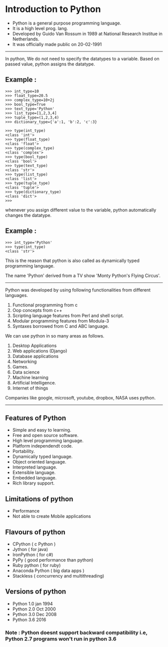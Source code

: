 # Introduction to Python

- Python is a general purpose programming language.
- It is a high level prog. lang.
- Developed by Guido Van Rossum in 1989 at National Research Institue in Netherlands.
- It was officially made public on 20-02-1991
---

In python, We do not need to specify the datatypes to a variable. Based on passed value, python assigns the datatype.

## Example :
```	
>>> int_type=10
>>> float_type=20.5
>>> complex_type=10+2j
>>> bool_type=True
>>> text_type='Python'
>>> list_type=[1,2,3,4]
>>> tuple_type=(1,2,3,4)
>>> dictionary_type={'a':1, 'b':2, 'c':3}

>>> type(int_type)
<class 'int'>
>>> type(float_type)
<class 'float'>
>>> type(complex_type)
<class 'complex'>
>>> type(bool_type)
<class 'bool'>
>>> type(text_type)
<class 'str'>
>>> type(list_type)
<class 'list'>
>>> type(tuple_type)
<class 'tuple'>
>>> type(dictionary_type)
<class 'dict'>
>>> 
```	

whenever you assign different value to the variable, python automatically changes the datatype.
## Example :
```	
>>> int_type='Python'
>>> type(int_type)
<class 'str'>
```
This is the reason that python is also called as dynamically typed programming language.

The name 'Python' derived from a TV show \'Monty Python's Flying Circus\'.
___

Python was developed by using following functionalities from different languages.

1. Functional programming from c
2. Oop concepts from c++
3. Scripting language features from Perl and shell script.
4. Modular programming features from Modula-3
5. Syntaxes borrowed from C and ABC language.

We can use python in so many areas as follows.
1. Desktop Applications
2. Web applications (Django)
3. Database applications
4. Networking
5. Games.
6. Data science
7. Machine learning
8. Artificial Intelligence.
9. Internet of things
	
Companies like google, microsoft, youtube, dropbox, NASA uses python.
___
## Features of Python
* Simple and easy to learning.
* Free and open source software.
* High level programming language.
* Platform independendt code.
* Portability.
* Dynamically typed language.
* Object oriented language.
* Interpreted language.
* Extensible language.
* Embedded language.
* Rich library support.
	
## Limitations of python 
* Performance 
* Not able to create Mobile applications
	

## Flavours of python
* CPython ( c Python )
* Jython  ( for java)
* IronPython ( for c#)
* PyPy ( good performance than python)
* Ruby python ( for ruby)
* Anaconda Python ( big data apps )
* Stackless ( concurrency and multithreading)

## Versions of python 
* Python 1.0	jan 1994
* Python 2.0	Oct 2000
* Python 3.0	Dec 2008
* Python 3.6	2016
	
### Note : Python doesnt support backward compatibility i.e, Python 2.7 programs won't run in python 3.6
		
		
		
		
		
	
	
	
	
	
	










 



 